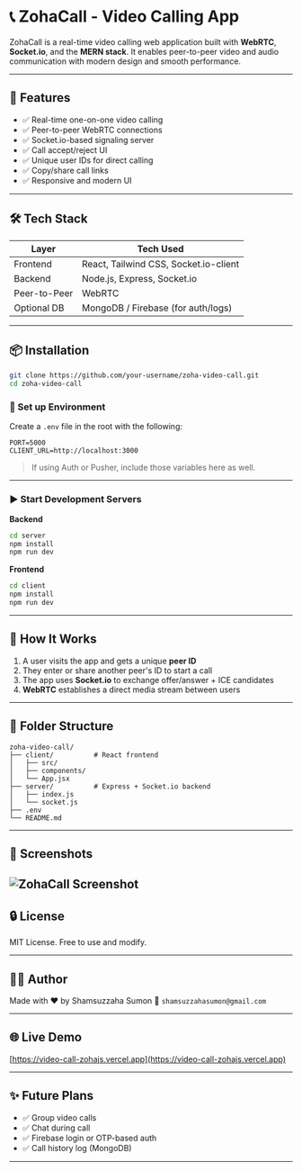 # 📞 ZohaCall - Video Calling App

ZohaCall is a real-time video calling web application built with **WebRTC**, **Socket.io**, and the **MERN stack**. It enables peer-to-peer video and audio communication with modern design and smooth performance.

---

## 🚀 Features

- ✅ Real-time one-on-one video calling
- ✅ Peer-to-peer WebRTC connections
- ✅ Socket.io-based signaling server
- ✅ Call accept/reject UI
- ✅ Unique user IDs for direct calling
- ✅ Copy/share call links
- ✅ Responsive and modern UI

---

## 🛠 Tech Stack

| Layer       | Tech Used                         |
|-------------|-----------------------------------|
| Frontend    | React, Tailwind CSS, Socket.io-client |
| Backend     | Node.js, Express, Socket.io       |
| Peer-to-Peer| WebRTC                            |
| Optional DB | MongoDB / Firebase (for auth/logs)|

---

## 📦 Installation

```bash
git clone https://github.com/your-username/zoha-video-call.git
cd zoha-video-call
```

### 🔧 Set up Environment

Create a `.env` file in the root with the following:

```env
PORT=5000
CLIENT_URL=http://localhost:3000
```

> If using Auth or Pusher, include those variables here as well.

---

### ▶️ Start Development Servers

**Backend**
```bash
cd server
npm install
npm run dev
```

**Frontend**
```bash
cd client
npm install
npm run dev
```

---

## 🧪 How It Works

1. A user visits the app and gets a unique **peer ID**
2. They enter or share another peer's ID to start a call
3. The app uses **Socket.io** to exchange offer/answer + ICE candidates
4. **WebRTC** establishes a direct media stream between users

---

## 📁 Folder Structure

```
zoha-video-call/
├── client/          # React frontend
│   ├── src/
│   ├── components/
│   └── App.jsx
├── server/          # Express + Socket.io backend
│   ├── index.js
│   └── socket.js
├── .env
└── README.md
```

---

## 📸 Screenshots

![ZohaCall Screenshot](https://zohajs.vercel.app/images/projects/zohaCall.png)
---

## 🔒 License

MIT License. Free to use and modify.

---

## 👨‍💻 Author

Made with ❤️ by Shamsuzzaha Sumon
📧 `shamsuzzahasumon@gmail.com`

---

## 🌐 Live Demo

 [https://video-call-zohajs.vercel.app](https://video-call-zohajs.vercel.app)

---

## ✨ Future Plans

- ✅ Group video calls
- ✅ Chat during call
- ✅ Firebase login or OTP-based auth
- ✅ Call history log (MongoDB)

---